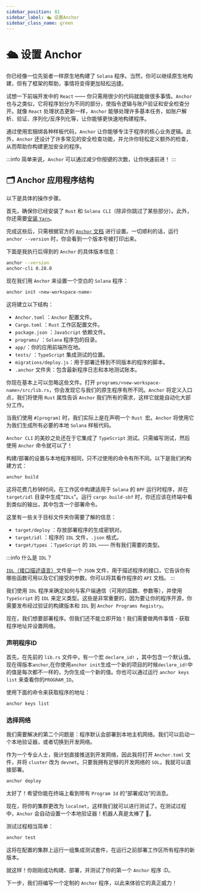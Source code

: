 ```yaml
---
sidebar_position: 81
sidebar_label: 🛳 设置Anchor
sidebar_class_name: green
---
```


# 🛳 设置 Anchor


你已经像一位先驱者一样原生地构建了 `Solana` 程序。当然，你可以继续原生地构建，但有了框架的帮助，事情将变得更加轻松迅捷。

试想一下前端开发中的 `React` —— 你只需用很少的代码就能做很多事情。`Anchor` 也与之类似，它将程序划分为不同的部分，使指令逻辑与账户验证和安全检查分开。就像 `React` 处理状态更新一样，`Anchor` 能够处理许多基本任务，如账户解析、验证、序列化/反序列化等，让你能够更快速地构建程序。

通过使用宏捆绑各种样板代码，`Anchor` 让你能够专注于程序的核心业务逻辑。此外，`Anchor` 还设计了许多常见的安全检查功能，并允许你轻松定义额外的检查，从而帮助你构建更加安全的程序。

:::info
简单来说，`Anchor` 可以通过减少你按键的次数，让你快速前进！
:::

## 🗂 Anchor 应用程序结构

以下是具体的操作步骤。

首先，确保你已经安装了 `Rust` 和 `Solana CLI`（除非你跳过了某些部分）。此外，你还需要[安装 `Yarn`](https://yarnpkg.com/getting-started/install)。

完成这些后，只需根据官方的 [`Anchor` 文档](https://www.anchor-lang.com/docs/installation) 进行设置。一切顺利的话，运行 `anchor --version` 时，你会看到一个版本号被打印出来。

下面是我执行后得到的 `Anchor` 的具体版本信息：

```bash
anchor --version
anchor-cli 0.28.0
```

现在我们用 `Anchor` 来设置一个空白的 `Solana` 程序：

```bash
anchor init <new-workspace-name>
```

这将建立以下结构：

- `Anchor.toml` ：`Anchor` 配置文件。
- `Cargo.toml` ：`Rust` 工作区配置文件。
- `package.json` ：`JavaScript` 依赖文件。
- `programs/` ：`Solana` 程序包的目录。
- `app/`：你的应用前端所在地。
- `tests/` ：`TypeScript` 集成测试的位置。
- `migrations/deploy.js`：用于部署迁移到不同版本的程序的脚本。
- `.anchor` 文件夹：包含最新程序日志和本地测试账本。

你现在基本上可以忽略这些文件。打开 `programs/<new-workspace-name>/src/lib.rs`，你会发现它与我们的原生程序有所不同。`Anchor` 将定义入口点，我们将使用 `Rust` 属性告诉 `Anchor` 我们所有的需求，这样它就能自动化大部分工作。

当我们使用 `#[program]` 时，我们实际上是在声明一个 `Rust `宏。`Anchor` 将使用它为我们生成所有必要的本地 `Solana` 样板代码。

`Anchor CLI` 的美妙之处还在于它集成了 `TypeScript` 测试。只需编写测试，然后使用 `Anchor` 命令就可以了！

构建/部署的设置与本地程序相同，只不过使用的命令有所不同。以下是我们的构建方式：

```bash
anchor build
```

这将花费几秒钟时间，在工作区中构建适用于 `Solana` 的 `BPF` 运行时程序，并在 `target/idl` 目录中生成“`IDLs`”。运行 `cargo build-sbf` 时，你还应该在终端中看到类似的输出，其中包含一个部署命令。

这里有一些关于目标文件夹你需要了解的信息：

- `target/deploy` ：存放部署程序的生成密钥对。
- `target/idl` ：程序的 `IDL` 文件，`.json` 格式。
- `target/types` ：`TypeScript` 的 `IDL` —— 所有我们需要的类型。

:::info
什么是 `IDL`？

[`IDL`（接口描述语言）](https://en.wikipedia.org/wiki/Interface_description_language)文件是一个 `JSON` 文件，用于描述程序的接口，它告诉你有哪些函数可用以及它们接受的参数。你可以将其看作程序的 `API` 文档。
:::

我们使用 `IDL` 程序来确定如何与客户端通信（可用的函数、参数等），并使用 `TypeScript` 的 `IDL` 来定义类型。这些是非常重要的，因为要让你的程序开源，你需要发布经过验证的构建版本和 `IDL` 到 `Anchor Programs Registry`。

现在，我们想要部署程序。但我们还不能立即开始！我们需要做两件事情 - 获取程序地址并设置网络。

### 声明程序ID

首先，在先前的 `lib.rs` 文件中，有一个宏 `declare_id!` ，其中包含一个默认值。现在得版本`anchor`,在你使用`anchor init`生成一个新的项目的时候`declare_id!`中的值是每次都不一样的，为你生成一个新的值。你也可以通过运行 `anchor keys list` 来查看你的`PROGRAM_ID`。

使用下面的命令来获取程序的地址：

```bash
anchor keys list
```

### 选择网络

我们需要解决的第二个问题是：程序默认会部署到本地主机网络。我们可以启动一个本地验证器，或者切换到开发网络。

作为一个专业人士，我计划直接推送到开发网络，因此我将打开 `Anchor.toml` 文件，并将 `cluster` 改为 `devnet`。只要我拥有足够的开发网络的 `SOL`，我就可以直接部署。

```bash
anchor deploy
```

太好了！希望你能在终端上看到带有 `Program Id` 的“部署成功”的消息。

现在，将你的集群更改为 `localnet`，这样我们就可以进行测试了。在测试过程中，`Anchor` 会自动设置一个本地验证器！机器人真是太棒了 🤖。

测试过程相当简单：

```bash
anchor test
```

这将在配置的集群上运行一组集成测试套件，在运行之前部署工作区所有程序的新版本。

就这样！你刚刚成功构建、部署，并测试了你的第一个 `Anchor` 程序 :D。

下一步，我们将编写一个定制的 `Anchor` 程序，以此来体验它的真正威力！
